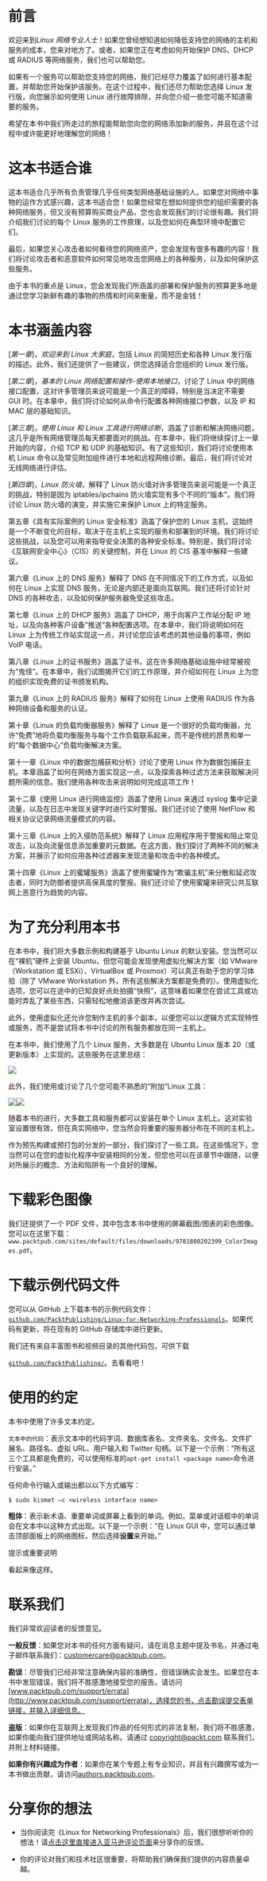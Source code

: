 # 前言

欢迎来到*Linux 网络专业人士*！如果您曾经想知道如何降低支持您的网络的主机和服务的成本，您来对地方了。或者，如果您正在考虑如何开始保护 DNS、DHCP 或 RADIUS 等网络服务，我们也可以帮助您。

如果有一个服务可以帮助您支持您的网络，我们已经尽力覆盖了如何进行基本配置，并帮助您开始保护该服务。在这个过程中，我们还尽力帮助您选择 Linux 发行版，向您展示如何使用 Linux 进行故障排除，并向您介绍一些您可能不知道需要的服务。

希望在本书中我们所走过的旅程能帮助您向您的网络添加新的服务，并且在这个过程中或许能更好地理解您的网络！

# 这本书适合谁

这本书适合几乎所有负责管理几乎任何类型网络基础设施的人。如果您对网络中事物的运作方式感兴趣，这本书适合您！如果您经常在想如何提供您的组织需要的各种网络服务，但又没有预算购买商业产品，您也会发现我们的讨论很有趣。我们将介绍我们讨论的每个 Linux 服务的工作原理，以及您如何在典型环境中配置它们。

最后，如果您关心攻击者如何看待您的网络资产，您会发现有很多有趣的内容！我们将讨论攻击者和恶意软件如何常见地攻击您网络上的各种服务，以及如何保护这些服务。

由于本书的重点是 Linux，您会发现我们所涵盖的部署和保护服务的预算更多地是通过您学习新鲜有趣的事物的热情和时间来衡量，而不是金钱！

# 本书涵盖内容

[*第一章*]，*欢迎来到 Linux 大家庭*，包括 Linux 的简短历史和各种 Linux 发行版的描述。此外，我们还提供了一些建议，供您选择适合您组织的 Linux 发行版。

[*第二章*]，*基本的 Linux 网络配置和操作-使用本地接口*，讨论了 Linux 中的网络接口配置，这对许多管理员来说可能是一个真正的障碍，特别是当决定不需要 GUI 时。在本章中，我们将讨论如何从命令行配置各种网络接口参数，以及 IP 和 MAC 层的基础知识。

[*第三章*]，*使用 Linux 和 Linux 工具进行网络诊断*，涵盖了诊断和解决网络问题，这几乎是所有网络管理员每天都要面对的挑战。在本章中，我们将继续探讨上一章开始的内容，介绍 TCP 和 UDP 的基础知识。有了这些知识，我们将讨论使用本机 Linux 命令以及常见附加组件进行本地和远程网络诊断。最后，我们将讨论对无线网络进行评估。

[*第四章*]，*Linux 防火墙*，解释了 Linux 防火墙对许多管理员来说可能是一个真正的挑战，特别是因为 iptables/ipchains 防火墙实现有多个不同的“版本”。我们将讨论 Linux 防火墙的演变，并实施它来保护 Linux 上的特定服务。

第五章《具有实际案例的 Linux 安全标准》涵盖了保护您的 Linux 主机，这始终是一个不断变化的目标，取决于在主机上实现的服务和部署到的环境。我们将讨论这些挑战，以及您可以用来指导安全决策的各种安全标准。特别是，我们将讨论《互联网安全中心》（CIS）的关键控制，并在 Linux 的 CIS 基准中解释一些建议。

第六章《Linux 上的 DNS 服务》解释了 DNS 在不同情况下的工作方式，以及如何在 Linux 上实现 DNS 服务，无论是内部还是面向互联网。我们还将讨论针对 DNS 的各种攻击，以及如何保护服务器免受这些攻击。

第七章《Linux 上的 DHCP 服务》涵盖了 DHCP，用于向客户工作站分配 IP 地址，以及向各种客户设备“推送”各种配置选项。在本章中，我们将说明如何在 Linux 上为传统工作站实现这一点，并讨论您应该考虑的其他设备的事项，例如 VoIP 电话。

第八章《Linux 上的证书服务》涵盖了证书，这在许多网络基础设施中经常被视为“鬼怪”。在本章中，我们试图揭开它们的工作原理，并介绍如何在 Linux 上为您的组织实现免费的证书颁发机构。

第九章《Linux 上的 RADIUS 服务》解释了如何在 Linux 上使用 RADIUS 作为各种网络设备和服务的认证。

第十章《Linux 的负载均衡器服务》解释了 Linux 是一个很好的负载均衡器，允许“免费”地将负载均衡服务与每个工作负载联系起来，而不是传统的昂贵和单一的“每个数据中心”负载均衡解决方案。

第十一章《Linux 中的数据包捕获和分析》讨论了使用 Linux 作为数据包捕获主机。本章涵盖了如何在网络方面实现这一点，以及探索各种过滤方法来获取解决问题所需的信息。我们使用各种攻击来说明如何完成这项工作！

第十二章《使用 Linux 进行网络监控》涵盖了使用 Linux 来通过 syslog 集中记录流量，以及在日志中发现关键字时进行实时警报。我们还讨论了使用 NetFlow 和相关协议记录网络流量模式的内容。

第十三章《Linux 上的入侵防范系统》解释了 Linux 应用程序用于警报和阻止常见攻击，以及向流量信息添加重要的元数据。在这方面，我们探讨了两种不同的解决方案，并展示了如何应用各种过滤器来发现流量和攻击中的各种模式。

第十四章《Linux 上的蜜罐服务》涵盖了使用蜜罐作为“欺骗主机”来分散和延迟攻击者，同时为防御者提供高保真度的警报。我们还讨论了使用蜜罐来研究公共互联网上恶意行为趋势的内容。

# 为了充分利用本书

在本书中，我们将大多数示例和构建基于 Ubuntu Linux 的默认安装。您当然可以在“裸机”硬件上安装 Ubuntu，但您可能会发现使用虚拟化解决方案（如 VMware（Workstation 或 ESXi）、VirtualBox 或 Proxmox）可以真正有助于您的学习体验（除了 VMware Workstation 外，所有这些解决方案都是免费的）。使用虚拟化选项，您可以在途中的已知良好点处拍摄“快照”，这意味着如果您在尝试工具或功能时弄乱了某些东西，只需轻松地撤消该更改并再次尝试。

此外，使用虚拟化还允许您制作主机的多个副本，以便您可以以逻辑方式实现特性或服务，而不是尝试将本书中讨论的所有服务都放在同一主机上。

在本书中，我们使用了几个 Linux 服务，大多数是在 Ubuntu Linux 版本 20（或更新版本）上实现的。这些服务在这里总结：

![](img/B16336_Preface_Table_01.jpg)

此外，我们使用或讨论了几个您可能不熟悉的“附加”Linux 工具：

![](img/B16336_Preface_Table_02a.jpg)![](img/B16336_Preface_Table_02b.jpg)

随着本书的进行，大多数工具和服务都可以安装在单个 Linux 主机上。这对实验室设置很有效，但在真实网络中，您当然会将重要的服务器分布在不同的主机上。

作为预先构建或预打包的分发的一部分，我们探讨了一些工具。在这些情况下，您当然可以在您的虚拟化程序中安装相同的分发，但您也可以在该章节中跟随，以便对所展示的概念、方法和陷阱有一个良好的理解。 

# 下载彩色图像

我们还提供了一个 PDF 文件，其中包含本书中使用的屏幕截图/图表的彩色图像。您可以在这里下载：`www.packtpub.com/sites/default/files/downloads/9781800202399_ColorImages.pdf`。

# 下载示例代码文件

您可以从 GitHub 上下载本书的示例代码文件：[`github.com/PacktPublishing/Linux-for-Networking-Professionals`](https://github.com/PacktPublishing/Linux-for-Networking-Professionals)。如果代码有更新，将在现有的 GitHub 存储库中进行更新。

我们还有来自丰富图书和视频目录的其他代码包，可供下载

[`github.com/PacktPublishing/`](https://github.com/PacktPublishing/)。去看看吧！

# 使用的约定

本书中使用了许多文本约定。

`文本中的代码`：表示文本中的代码字词、数据库表名、文件夹名、文件名、文件扩展名、路径名、虚拟 URL、用户输入和 Twitter 句柄。以下是一个示例：“所有这三个工具都是免费的，可以使用标准的`apt-get install <package name>`命令进行安装。”

任何命令行输入或输出都以以下方式编写：

```
$ sudo kismet –c <wireless interface name>
```

**粗体**：表示新术语、重要单词或屏幕上看到的单词。例如，菜单或对话框中的单词会在文本中以这种方式出现。以下是一个示例：“在 Linux GUI 中，您可以通过单击顶部面板上的网络图标，然后选择**设置**来开始。”

提示或重要说明

看起来像这样。

# 联系我们

我们非常欢迎读者的反馈意见。

**一般反馈**：如果您对本书的任何方面有疑问，请在消息主题中提及书名，并通过电子邮件联系我们：customercare@packtpub.com。

**勘误**：尽管我们已经非常注意确保内容的准确性，但错误确实会发生。如果您在本书中发现错误，我们将不胜感激地接受您的报告。请访问[www.packtpub.com/support/errata](http://www.packtpub.com/support/errata)，选择您的书，点击勘误提交表单链接，并输入详细信息。

**盗版**：如果你在互联网上发现我们作品的任何形式的非法复制，我们将不胜感激，如果你能向我们提供地址或网站名称。请通过 copyright@packt.com 联系我们，并附上材料链接。

**如果你有兴趣成为作者**：如果你在某个专题上有专业知识，并且有兴趣撰写或为一本书做出贡献，请访问[authors.packtpub.com](http://authors.packtpub.com)。

# 分享你的想法

+   当你阅读完《Linux for Networking Professionals》后，我们很想听听你的想法！请[点击这里直接进入亚马逊评论页面](https://packt.link/r/1-800-20239-3)来分享你的反馈。

+   你的评论对我们和技术社区很重要，将帮助我们确保我们提供的内容质量卓越。
